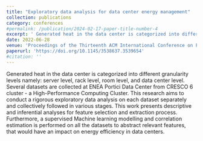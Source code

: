 ```yaml
---
title: "Exploratory data analysis for data center energy management"
collection: publications
category: conferences
#permalink: /publication/2024-02-17-paper-title-number-4
excerpt: ' Generated heat in the data center is categorized into different granularity levels namely: server level, rack level, room level, and data center level. Several datasets are collected at ENEA Portici Data Center from CRESCO 6 cluster - a High-Performance Computing Cluster. This research aims to conduct a rigorous exploratory data analysis on each dataset separately and collectively followed in various stages. This work presents descriptive and inferential analyses for feature selection and extraction process. Furthermore, a supervised Machine learning modelling and correlation estimation is performed on all the datasets to abstract relevant features, that would have an impact on energy efficiency in data centers.'
date: 2022-06-28
venue: 'Proceedings of the Thirteenth ACM International Conference on Future Energy Systems'
paperurl: 'https://doi.org/10.1145/3538637.3539654'
#citation: ''
---
```


Generated heat in the data center is categorized into different granularity levels namely: server level, rack level, room level, and data center level. Several datasets are collected at ENEA Portici Data Center from CRESCO 6 cluster - a High-Performance Computing Cluster. This research aims to conduct a rigorous exploratory data analysis on each dataset separately and collectively followed in various stages. This work presents descriptive and inferential analyses for feature selection and extraction process. Furthermore, a supervised Machine learning modelling and correlation estimation is performed on all the datasets to abstract relevant features, that would have an impact on energy efficiency in data centers.
